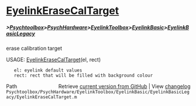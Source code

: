 # [EyelinkEraseCalTarget](EyelinkEraseCalTarget)
##### >[Psychtoolbox](Psychtoolbox)>[PsychHardware](PsychHardware)>[EyelinkToolbox](EyelinkToolbox)>[EyelinkBasic](EyelinkBasic)>[EyelinkBasicLegacy](EyelinkBasicLegacy)

erase calibration target  
  
USAGE: [EyelinkEraseCalTarget](EyelinkEraseCalTarget)(el, rect)  
  
       el: eyelink default values  
       rect: rect that will be filled with background colour  




<div class="code_header" style="text-align:right;">
  <span style="float:left;">Path&nbsp;&nbsp;</span> <span class="counter">Retrieve <a href=
  "https://raw.github.com/Psychtoolbox-3/Psychtoolbox-3/beta/Psychtoolbox/PsychHardware/EyelinkToolbox/EyelinkBasic/EyelinkBasicLegacy/EyelinkEraseCalTarget.m">current version from GitHub</a> | View <a href=
  "https://github.com/Psychtoolbox-3/Psychtoolbox-3/commits/beta/Psychtoolbox/PsychHardware/EyelinkToolbox/EyelinkBasic/EyelinkBasicLegacy/EyelinkEraseCalTarget.m">changelog</a></span>
</div>
<div class="code">
  <code>Psychtoolbox/PsychHardware/EyelinkToolbox/EyelinkBasic/EyelinkBasicLegacy/EyelinkEraseCalTarget.m</code>
</div>

